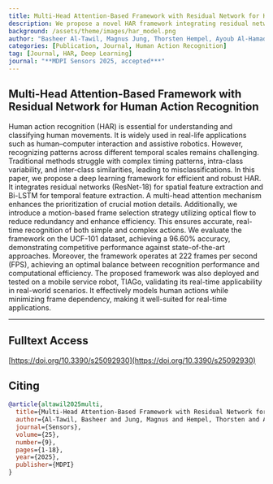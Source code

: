 ```yaml
---
title: Multi-Head Attention-Based Framework with Residual Network for Human Action Recognition
description: We propose a novel HAR framework integrating residual networks, Bi-LSTM, and multi-head attention with a motion-based frame selection strategy. It achieves 96.60% accuracy on UCF-101 and supports real-time performance, even on mobile robots.
background: /assets/theme/images/har_model.png
author: "Basheer Al-Tawil, Magnus Jung, Thorsten Hempel, Ayoub Al-Hamadi"
categories: [Publication, Journal, Human Action Recognition]
tag: [Journal, HAR, Deep Learning]
journal: "**MDPI Sensors 2025, accepted***"
---
```


## Multi-Head Attention-Based Framework with Residual Network for Human Action Recognition

Human action recognition (HAR) is essential for understanding and classifying human movements. It is widely used in real-life applications such as human–computer interaction and assistive robotics. However, recognizing patterns across different temporal scales remains challenging. Traditional methods struggle with complex timing patterns, intra-class variability, and inter-class similarities, leading to misclassifications.
In this paper, we propose a deep learning framework for efficient and robust HAR. It integrates residual networks (ResNet-18) for spatial feature extraction and Bi-LSTM for temporal feature extraction. A multi-head attention mechanism enhances the prioritization of crucial motion details. Additionally, we introduce a motion-based frame selection strategy utilizing optical flow to reduce redundancy and enhance efficiency. This ensures accurate, real-time recognition of both simple and complex actions.
We evaluate the framework on the UCF-101 dataset, achieving a 96.60% accuracy, demonstrating competitive performance against state-of-the-art approaches. Moreover, the framework operates at 222 frames per second (FPS), achieving an optimal balance between recognition performance and computational efficiency. The proposed framework was also deployed and tested on a mobile service robot, TIAGo, validating its real-time applicability in real-world scenarios. It effectively models human actions while minimizing frame dependency, making it well-suited for real-time applications.

---

## Fulltext Access
[https://doi.org/10.3390/s25092930](https://doi.org/10.3390/s25092930)

## Citing

```bibtex
@article{altawil2025multi,
  title={Multi-Head Attention-Based Framework with Residual Network for Human Action Recognition},
  author={Al-Tawil, Basheer and Jung, Magnus and Hempel, Thorsten and Al-Hamadi, Ayoub},
  journal={Sensors},
  volume={25},
  number={9},
  pages={1-18},
  year={2025},
  publisher={MDPI}
}

